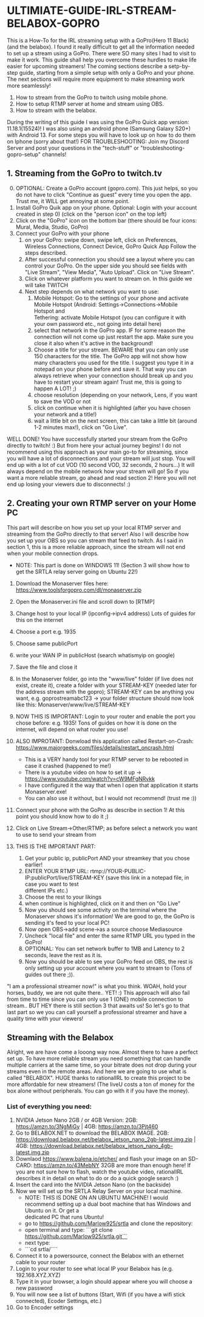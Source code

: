 # ULTIMIATE-GUIDE-IRL-STREAM-BELABOX-GOPRO
This is a How-To for the IRL streaming setup with a GoPro(Hero 11 Black) (and the belabox). I found it really difficult to get all the information needed to set up a stream using a GoPro. There were SO many sites I had to visit to make it work. This guide shall help you overcome these hurdles to make life easier for upcoming streamers! The coming sections describe a setp-by-step guide, starting from a simple setup with only a GoPro and your phone. The next sections will require more equipment to make streaming work more seamlessly!
1) How to stream from the GoPro to twitch using mobile phone. 
2) How to setup RTMP server at home and stream using OBS.
3) How to stream with the belabox.

During the writing of this guide I was using the GoPro Quick app version: 11.18.1(15524)!
I was also using an android phone (Samsung Galaxy S20+) with Android 13. For some steps you will have to look up on how to do them on Iphone (sorry about that!)
FOR TROUBLESHOOTING: Join my Discord Server and post your questions in the "tech-stuff" or "troubleshooting-gopro-setup" channels!

## 1. Streaming from the GoPro to twitch.tv
0) OPTIONAL: Create a GoPro account (gopro.com). This just helps, so you do not have to click "Continue as guest" every time you open the app. Trust me, it WILL get annoying at some point.
1) Install GoPro Quik app on your phone. Optional: Login with your account created in step 0) (click on the "person icon" on the top left)
2) Click on the "GoPro" icon on the bottom bar (there should be four icons: Mural, Media, Studio, GoPro)
3) Connect your GoPro with your phone
   1. on your GoPro: swipe down, swipe left, click on Preferences, Wireless Connections, Connect Device, GoPro Quick App
      Follow the steps described.
   2. After successful connection you should see a layout where you can control your GoPro. On the upper side you should see fields with "Live Stream", "View Media", "Auto Upload". Click on "Live Stream".
   3. Click on whatever platform you want to stream on. In this guide we will take TWITCH
   4. Next step depends on what network you want to use:
      1. Mobile Hotspot: Go to the settings of your phone and activate Mobile Hotspot (Android: Settings->Connections->Mobile Hotspot and     
         Tethering: activate Mobile Hotspot (you can configure it with your own password etc., not going into detail here)
      2. select that network in the GoPro app. IF for some reason the connection will not come up just restart the app. Make sure you close
          it also when it's active in the background!
      3. Choose a title for your stream. BEWARE that you can only use 150 characters for the title. The GoPro app will not show how many 
           characters you used for the title. I suggest you type it in a notepad on your phone before and save it. That way you can always                retrieve when your connection should break up and you have to restart your stream again! Trust me, this is going to happen A LOT! ;)
      4. choose resolution (depending on your network, Lens, if you want to save the VOD or not
      5. click on continue when it is highlighted (after you have chosen your network and a title!)
      6. wait a little bit on the next screen, this can take a little bit (around 1-2 minutes max!), click on "Go Live".

WELL DONE! You have successfully started your stream from the GoPro directly to twitch! :) But from here your actual journey begins!
I do not recommend using this approach as your main go-to for streaming, since you will have a lot of disconnections and your stream will just stop. You will end up with a lot of cut VOD (10 second VOD, 32 seconds, 2 hours...) It will always depend on the mobile network how your stream will go!
So if you want a more reliable stream, go ahead and read section 2! Here you will not end up losing your viewers due to disconnects! :)

## 2. Creating your own RTMP server on your Home PC
This part will describe on how you set up your local RTMP server and streaming from the GoPro directly to that server! Also I will describe how you set up your OBS so you can stream that feed to twitch. As I said in section 1, this is a more reliable approach, since the stream will not end when your mobile connection drops.
* NOTE: This part is done on WINDOWS 11! (Section 3 will show how to get the SRTLA relay server going on Ubuntu 22!) 

1. Download the Monaserver files here: https://www.toolsforgopro.com/dl/monaserver.zip
2. Open the Monaserver.ini file and scroll down to [RTMP]
3. Change host to your local IP (ipconfig->ipv4 address) Lots of guides for this on the internet
4. Choose a port e.g. 1935
5. Choose same publicPort
6. write your WAN IP in publicHost (search whatismyip on google)
7. Save the file and close it
8. In the Monaserver folder, go into the "www/live" folder (if live does not exist, create it), create a folder with your STREAM-KEY (needed later for the address stream with the gopro); STREAM-KEY can be anything you want, e.g. goprostreamabc123
   -> your folder structure should now look like this: Monaserver/www/live/STREAM-KEY
9. NOW THIS IS IMPORTANT: Login to your router and enable the port you chose before: e.g. 1935! Tons of guides on how it is done on the internet, will depend on what router you use!
10. ALSO IMPROTANT: Donwload this application called Restart-on-Crash: https://www.majorgeeks.com/files/details/restart_oncrash.html
    * This is a VERY handy tool for your RTMP server to be rebooted in case it crashed (happened to me!)
    * There is a youtube video on how to set it up -> https://www.youtube.com/watch?v=cW9MFgNRvkk
    * I have configured it the way that when I open that application it starts Monaserver.exe!
    * You can also use it without, but I would not recommend! (trust me :))

11. Connect your phone with the GoPro as describe in section 1! At this point you should know how to do it ;)
12. Click on Live Stream->Other/RTMP; as before select a network you want to use to send your stream from
13. THIS IS THE IMPORTANT PART:
    1. Get your public ip, publicPort AND your streamkey that you chose earlier!
    2. ENTER YOUR RTMP URL: rtmp://YOUR-PUBLIC-IP:publicPort/live/STREAM-KEY (save this link in a notepad file, in case you want to test       
       different IPs etc.)
    3. Choose the rest to your likings
    4. when continue is highlighted, click on it and then on "Go Live"
    5. Now you should see some activity on the terminal where the Monaserver shows it's information! We are good to go, the GoPro is sending
       it's feed to your local PC!
    6. Now open OBS->add scene->as a source choose Mediasource
    7. Uncheck "local file" and enter the same RTMP URL you typed in the GoPro!
    8. OPTIONAL: You can set network buffer to 1MB and Latency to 2 seconds, leave the rest as it is.
    9. Now you should be able to see your GoPro feed on OBS, the rest is only setting up your account where you want to stream to (Tons of 
       guides out there ;)).
       
"I am a professional streamer now!" is what you think. WOAH, hold your horses, buddy, we are not quite there.. YET! :) This approach will also fail from time to time since you can only use 1 (ONE) mobile connection to stream.. BUT HEY there is still section 3 that awaits us! So let's go to that last part so we you can call yourself a professional streamer and have a quality time with your viewers!

## Streaming with the Belabox
Alright, we are have come a looong way now. Almost there to have a perfect set up. To have more reliable stream you need something that can handle multiple carriers at the same time, so your bitrate does not drop during your streams even in the remote areas. And here we are going to use what is called "BELABOX". HUGE thanks to rationalIRL to create this project to be more affordable for new streamers! (The liveU costs a ton of money for the box alone without peripherals. You can go with it if you have the money).
### List of everything you need:
1. NVIDIA Jetson Nano 2GB / or 4GB Version: 2GB: https://amzn.to/3NgMiGy | 4GB: https://amzn.to/3Pjt460
2. Go to BELABOX.NET to download the BELABOX IMAGE. 2GB: https://download.belabox.net/belabox_jetson_nano_2gb-latest.img.zip | 4GB: https://download.belabox.net/belabox_jetson_nano_4gb-latest.img.zip
3. Downlaod https://www.balena.io/etcher/ and flash your image on an SD-CARD: https://amzn.to/43MebNY 32GB are more than enough here!
   If you are not sure how to flash, watch the youtube video, rationalIRL describes it in detail on what to do or do a quick google search :)
4. Insert the card into the NVIDIA Jetson Nano (on the backside)
5. Now we will set up the SRTLA Relay Server on your local machine.
   * NOTE: THIS IS DONE ON AN UBUNTU MACHINE! I would recommend setting up a dual boot machine that has Windows and Ubuntu on it. Or get a    
     dedicated PC that runs Ubuntu!
   * go to https://github.com/Marlow925/srtla and clone the repository:
   * open terminal and type: ´´´git clone https://github.com/Marlow925/srtla.git´´´
   * next type:
   * ´´´cd srtla/´´´´
7. Connect it to a powersource, connect the Belabox with an ethernet cable to your router  
8. Login to your router to see what local IP your Belabox has (e.g. 192.168.XYZ.XYZ) 
9. Type it in your browser, a login should appear where you will choose a new password
10. You will now see a list of buttons (Start, Wifi (if you have a wifi stick connected), Ecoder Settings, etc.)
11. Go to Encoder settings 
